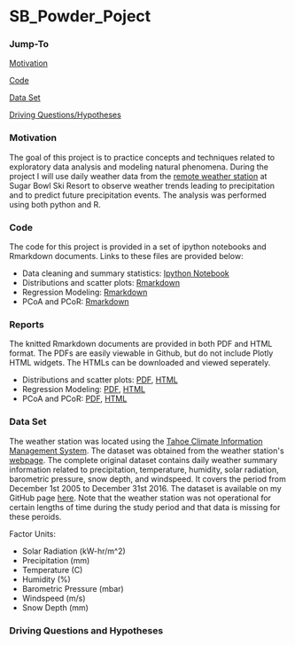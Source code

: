 # SB_Powder_Poject

### Jump-To

[Motivation](#motivation)

[Code](#code)

[Data Set](#data-set)

[Driving Questions/Hypotheses](#driving-questions/hypotheses)

### Motivation

The goal of this project is to practice concepts and techniques related to exploratory data analysis
and modeling natural phenomena. During the project I will use daily weather data from the [remote weather station](https://raws.dri.edu/cgi-bin/rawMAIN.pl?caSUGB)
at Sugar Bowl Ski Resort to observe weather trends leading to precipitation and to predict future 
precipitation events. The analysis was performed using both python and R.

### Code 

The code for this project is provided in a set of ipython notebooks and Rmarkdown documents. Links to these files
are provided below:

- Data cleaning and summary statistics: [Ipython Notebook](https://github.com/JohnnyLomas/SB_Powder_Project/blob/master/ExploratoryAnalysis.ipynb)
- Distributions and scatter plots: [Rmarkdown](https://github.com/JohnnyLomas/SB_Powder_Project/blob/master/Distributions.Rmd)
- Regression Modeling: [Rmarkdown](https://github.com/JohnnyLomas/SB_Powder_Project/blob/master/Modeling.Rmd) 
- PCoA and PCoR: [Rmarkdown](https://github.com/JohnnyLomas/SB_Powder_Project/blob/master/PCoA.Rmd)

### Reports

The knitted Rmarkdown documents are provided in both PDF and HTML format. The PDFs are easily viewable in Github, but do not include Plotly HTML widgets. The HTMLs can be downloaded and viewed seperately. 

- Distributions and scatter plots: [PDF](https://github.com/JohnnyLomas/SB_Powder_Project/blob/master/Distributions.pdf), [HTML](https://github.com/JohnnyLomas/SB_Powder_Project/blob/master/Distributions.html)
- Regression Modeling: [PDF](https://github.com/JohnnyLomas/SB_Powder_Project/blob/master/Modeling.pdf), [HTML](https://github.com/JohnnyLomas/SB_Powder_Project/blob/master/Modeling.html)
- PCoA and PCoR: [PDF](https://github.com/JohnnyLomas/SB_Powder_Project/blob/master/PCoA.pdf), [HTML](https://github.com/JohnnyLomas/SB_Powder_Project/blob/master/PCoA.html)

### Data Set

The weather station was located using the [Tahoe Climate Information Management System](https://tahoeclim.dri.edu/). 
The dataset was obtained from the weather station's [webpage](https://raws.dri.edu/cgi-bin/rawMAIN.pl?caSUGB). The complete original dataset contains daily 
weather summary information related to precipitation, temperature, humidity, solar radiation, barometric pressure, snow depth, and windspeed. It covers
the period from December 1st 2005 to December 31st 2016. The dataset is available on my GitHub page [here](www.snowbrains.com). Note that
the weather station was not operational for certain lengths of time during the study period and that data is missing for these peroids.


Factor Units:
- Solar Radiation (kW-hr/m^2)
- Precipitation (mm) 
- Temperature (C)
- Humidity (%)
- Barometric Pressure (mbar)
- Windspeed (m/s)
- Snow Depth (mm)

### Driving Questions and Hypotheses
